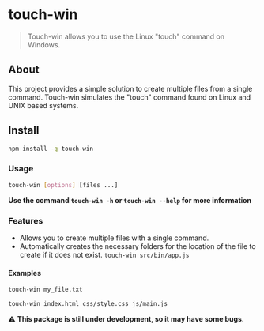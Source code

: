 # touch-win

> Touch-win allows you to use the Linux "touch" command on Windows.

## About

This project provides a simple solution to create multiple files from a single command. Touch-win simulates the "touch" command found on Linux and UNIX based systems.

## Install

```bash
npm install -g touch-win
```

### Usage

```bash
touch-win [options] [files ...]
```

**Use the command `touch-win -h` or `touch-win --help` for more information**

### Features
- Allows you to create multiple files with a single command.
- Automatically creates the necessary folders for the location of the file to create if it does not exist. `touch-win src/bin/app.js`
#### Examples

```bash
touch-win my_file.txt
```

```bash
touch-win index.html css/style.css js/main.js
```

:warning: **This package is still under development, so it may have some bugs.**